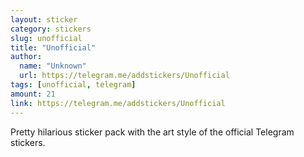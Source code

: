 ```yaml
---
layout: sticker
category: stickers
slug: unofficial
title: "Unofficial"
author:
  name: "Unknown"
  url: https://telegram.me/addstickers/Unofficial
tags: [unofficial, telegram]
amount: 21
link: https://telegram.me/addstickers/Unofficial
---
```


Pretty hilarious sticker pack with the art style of the official Telegram stickers.
